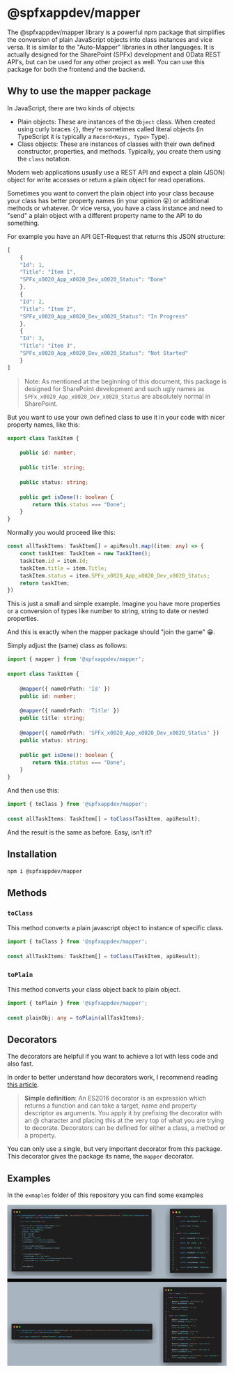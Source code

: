 # @spfxappdev/mapper

The @spfxappdev/mapper library is a powerful npm package that simplifies the conversion of plain JavaScript objects into class instances and vice versa.
It is similar to the "Auto-Mapper" libraries in other languages. It is actually designed for the SharePoint (SPFx) development and OData REST API's, but can be used for any other project as well.
You can use this package for both the frontend and the backend.

## Why to use the mapper package

In JavaScript, there are two kinds of objects:

- Plain objects: These are instances of the `Object` class. When created using curly braces `{}`, they're sometimes called literal objects (in TypeScript it is typically a `Record<Keys, Type>` Type).
- Class objects: These are instances of classes with their own defined constructor, properties, and methods. Typically, you create them using the `class` notation.

Modern web applications usually use a REST API and expect a plain (JSON) object for write accesses or return a plain object for read operations.

Sometimes you want to convert the plain object into your class because your class has better property names (in your opinion 😜) or additional methods or whatever. Or vice versa, you have a class instance and need to "send" a plain object with a different property name to the API to do something.

For example you have an API GET-Request that returns this JSON structure:

```typescript
[
    {
    "Id": 1,
    "Title": "Item 1",
    "SPFx_x0020_App_x0020_Dev_x0020_Status": "Done"
    },
    {
    "Id": 2,
    "Title": "Item 2",
    "SPFx_x0020_App_x0020_Dev_x0020_Status": "In Progress"
    },
    {
    "Id": 3,
    "Title": "Item 3",
    "SPFx_x0020_App_x0020_Dev_x0020_Status": "Not Started"
    }
]
```

> Note: As mentioned at the beginning of this document, this package is designed for SharePoint development and such ugly names as `SPFx_x0020_App_x0020_Dev_x0020_Status` are absolutely normal in SharePoint.

But you want to use your own defined class to use it in your code with nicer property names, like this:

```typescript
export class TaskItem {

    public id: number;

    public title: string;

    public status: string;

    public get isDone(): boolean {
        return this.status === "Done";
    }
}
```

Normally you would proceed like this:

```typescript
const allTaskItems: TaskItem[] = apiResult.map((item: any) => {
    const taskItem: TaskItem = new TaskItem();
    taskItem.id = item.Id;
    taskItem.title = item.Title;
    taskItem.status = item.SPFx_x0020_App_x0020_Dev_x0020_Status;
    return taskItem;
})
```

This is just a small and simple example. Imagine you have more properties or a conversion of types like number to string, string to date or nested properties.

And this is exactly when the mapper package should "join the game" 😁.

Simply adjust the (same) class as follows:

```typescript
import { mapper } from '@spfxappdev/mapper';

export class TaskItem {

    @mapper({ nameOrPath: 'Id' })
    public id: number;

    @mapper({ nameOrPath: 'Title' })
    public title: string;

    @mapper({ nameOrPath: 'SPFx_x0020_App_x0020_Dev_x0020_Status' })
    public status: string;

    public get isDone(): boolean {
        return this.status === "Done";
    }
}
```

And then use this:

```typescript
import { toClass } from '@spfxappdev/mapper';

const allTaskItems: TaskItem[] = toClass(TaskItem, apiResult);
```

And the result is the same as before. Easy, isn't it?

## Installation

```bash
npm i @spfxappdev/mapper
```

## Methods

### `toClass`

This method converts a plain javascript object to instance of specific class.

```typescript
import { toClass } from '@spfxappdev/mapper';

const allTaskItems: TaskItem[] = toClass(TaskItem, apiResult);
```

### `toPlain`

This method converts your class object back to plain object.

```typescript
import { toPlain } from '@spfxappdev/mapper';

const plainObj: any = toPlain(allTaskItems);
```

## Decorators

The decorators are helpful if you want to achieve a lot with less code and also fast. 

In order to better understand how decorators work, I recommend reading [this article](https://medium.com/google-developers/exploring-es7-decorators-76ecb65fb841). 

> **Simple definition**: An ES2016 decorator is an expression which returns a function and can take a target, name and property descriptor as arguments. You apply it by prefixing the decorator with an @ character and placing this at the very top of what you are trying to decorate. Decorators can be defined for either a class, a method or a property.

You can only use a single, but very important decorator from this package. This decorator gives the package its name, the `mapper` decorator.



## Examples

In the `exmaples` folder of this repository you can find some examples


![normal vs. mapper decorators](./assets/mapperVsNormal.png)